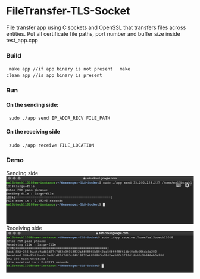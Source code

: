 # FileTransfer-TLS-Socket
File transfer app  using C sockets and OpenSSL that transfers files across entities. 
Put all certificate file paths, port number and buffer size inside test_app.cpp

### Build
<code> make app //if app binary is not present </code>
<code> make clean app //is app binary is present </code>

### Run 
#### On the sending side: 
<code> sudo ./app send IP_ADDR_RECV FILE_PATH </code>

#### On the receiving side
<code> sudo ./app receive FILE_LOCATION </code>

### Demo 
Sending side ![Sending side](/send.png) 
Receiving side ![Receiving side](/receive.png) 
